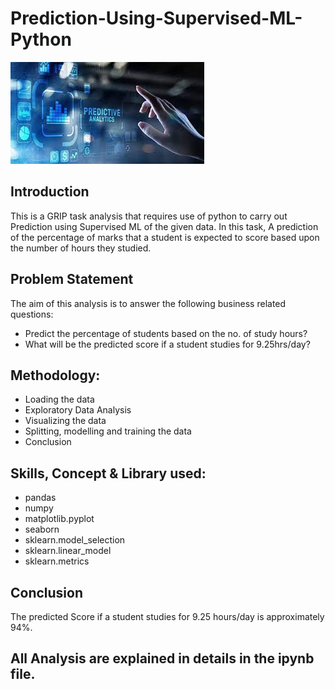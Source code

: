 # Prediction-Using-Supervised-ML-Python
![](Predictive_Analytics.jpg)

## Introduction
This is a GRIP task analysis that requires use of python to carry out Prediction using Supervised ML of the given data. In this task, A prediction of the percentage of marks that a student is expected to score based upon the number of hours they studied. 

## Problem Statement 
The aim of this analysis is to answer the following business related questions:
- Predict the percentage of students based on the no. of study hours?
- What will be the predicted score if a student studies for 9.25hrs/day?

## Methodology:
- Loading the data
- Exploratory Data Analysis
- Visualizing the data
- Splitting, modelling and training the data
- Conclusion

## Skills, Concept & Library used:
- pandas
- numpy
- matplotlib.pyplot
- seaborn
- sklearn.model_selection 
- sklearn.linear_model
- sklearn.metrics

## Conclusion 
The predicted Score if a student studies for 9.25 hours/day is approximately 94%.

## All Analysis are explained in details in the ipynb file.
